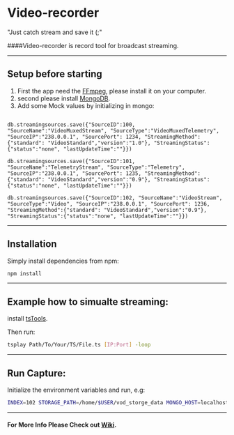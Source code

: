 # Video-recorder
"Just catch stream and save it (;"


####Video-recorder is record tool for broadcast streaming.

___


## Setup before starting

1. First the app need the [FFmpeg](https://ffmpeg.org/), please install it on your computer.
2. second please install [MongoDB](https://www.mongodb.com/).
3. Add some Mock values by initializing in mongo:
```

db.streamingsources.save({"SourceID":100, "SourceName":"VideoMuxedStream", "SourceType":"VideoMuxedTelemetry", "SourceIP":"238.0.0.1", "SourcePort": 1234, "StreamingMethod":{"standard": "VideoStandard","version":"1.0"}, "StreamingStatus":{"status":"none", "lastUpdateTime":""}})

db.streamingsources.save({"SourceID":101, "SourceName":"TelemetryStream", "SourceType":"Telemetry", "SourceIP":"238.0.0.1", "SourcePort": 1235, "StreamingMethod":{"standard": "VideoStandard","version":"0.9"}, "StreamingStatus":{"status":"none", "lastUpdateTime":""}})

db.streamingsources.save({"SourceID":102, "SourceName":"VideoStream", "SourceType":"Video", "SourceIP":"238.0.0.1", "SourcePort": 1236, "StreamingMethod":{"standard": "VideoStandard","version":"0.9"}, "StreamingStatus":{"status":"none", "lastUpdateTime":""}})
```

___

## Installation
Simply install dependencies from npm:
```Bash
npm install
```
___

## Example how to simualte streaming:

install [tsTools](https://github.com/kynesim/tstools).

Then run:

```Bash
tsplay Path/To/Your/TS/File.ts [IP:Port] -loop
```

___

## Run Capture:
Initialize the environment variables and run, e.g:
```Bash
INDEX=102 STORAGE_PATH=/home/$USER/vod_storge_data MONGO_HOST=localhost MONGO_PORT=27017 MONGO_DATABASE=replay_dev node index.js
```

___

#### For More Info Please Check out [Wiki](https://github.com/linnovate/replay-infra/wiki).

